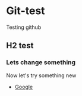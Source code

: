 # Git-test
Testing github

## H2 test

### Lets change something

Now let's try something new

* [Google](http://google.dk)
